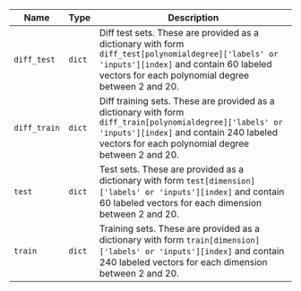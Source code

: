 |Name|Type|Description|
|-|-|-|
|`diff_test`|`dict`|Diff test sets. These are provided as a dictionary with form ``diff_test[polynomialdegree]['labels' or 'inputs'][index]`` and contain 60 labeled vectors for each polynomial degree between 2 and 20.|
|`diff_train`|`dict`|Diff training sets. These are provided as a dictionary with form ``diff_train[polynomialdegree]['labels' or 'inputs'][index]`` and contain 240 labeled vectors for each polynomial degree between 2 and 20.|
|`test`|`dict`|Test sets. These are provided as a dictionary with form ``test[dimension]['labels' or 'inputs'][index]`` and contain 60 labeled vectors for each dimension between 2 and 20.|
|`train`|`dict`|Training sets. These are provided as a dictionary with form ``train[dimension]['labels' or 'inputs'][index]`` and contain 240 labeled vectors for each dimension between 2 and 20.|